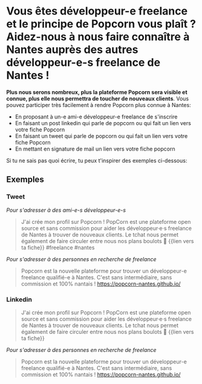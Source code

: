 # Vous êtes développeur-e freelance et le principe de Popcorn vous plaît ? Aidez-nous à nous faire connaître à Nantes auprès des autres développeur-e-s freelance de Nantes !

**Plus nous serons nombreux, plus la plateforme Popcorn sera visible et connue, plus elle nous permettra de toucher de nouveaux clients**. Vous pouvez participer très facilement à rendre Popcorn plus connue à Nantes:

- En proposant à un-e ami-e développeur-e freelance de s'inscrire
- En faisant un post linkedin qui parle de popcorn ou qui fait un lien vers votre fiche Popcorn
- En faisant un tweet qui parle de popcorn ou qui fait un lien vers votre fiche Popcorn
- En mettant en signature de mail un lien vers votre fiche popcorn

Si tu ne sais pas quoi écrire, tu peux t'inspirer des exemples ci-dessous:

## Exemples

### Tweet

_Pour s'adresser à des ami-e-s développeur-e-s_

> J'ai crée mon profil sur Popcorn ! PopCorn est une plateforme open source et sans commission pour aider les développeur·e·s freelance de Nantes à trouver de nouveaux clients. Le tchat nous permet également de faire circuler entre nous nos plans boulots 💪 {{lien vers ta fiche}} #freelance #nantes

_Pour s'adresser à des personnes en recherche de freelance_

> Popcorn est la nouvelle plateforme pour trouver un développeur-e freelance qualifié-e à Nantes. C'est sans intermédiaire, sans commission et 100% nantais ! https://popcorn-nantes.github.io/

### Linkedin

> J'ai crée mon profil sur Popcorn ! PopCorn est une plateforme open source et sans commission pour aider les développeur·e·s freelance de Nantes à trouver de nouveaux clients. Le tchat nous permet également de faire circuler entre nous nos plans boulots 💪
> {{lien vers ta fiche}}

_Pour s'adresser à des personnes en recherche de freelance_

> Popcorn est la nouvelle plateforme pour trouver un développeur-e freelance qualifié-e à Nantes. C'est sans intermédiaire, sans commission et 100% nantais ! https://popcorn-nantes.github.io/

